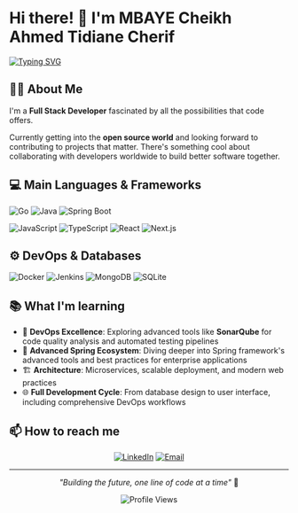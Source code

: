 # Hi there! 👋 I'm MBAYE Cheikh Ahmed Tidiane Cherif

[![Typing SVG](https://readme-typing-svg.herokuapp.com?font=Fira+Code&pause=1000&color=00F7A6&width=500&lines=Full+Stack+Developer;Open+Source+Contribution+Enthusiast;From+Ideas+to+Building+to+Deployment;Building+the+Future+with+Code)](https://git.io/typing-svg)



## 🙋‍♂️ About Me

I'm a **Full Stack Developer** fascinated by all the possibilities that code offers.

Currently getting into the **open source world** and looking forward to contributing to projects that matter. There's something cool about collaborating with developers worldwide to build better software together.


## 💻 Main Languages & Frameworks

![Go](https://img.shields.io/badge/Go-00ADD8?style=for-the-badge&logo=go&logoColor=white)
![Java](https://img.shields.io/badge/Java-orange?style=for-the-badge&logo=openjdk&logoColor=white)
![Spring Boot](https://img.shields.io/badge/Spring%20Boot-6DB33F?style=for-the-badge&logo=spring-boot&logoColor=white)

![JavaScript](https://img.shields.io/badge/JavaScript-F7DF1E?style=for-the-badge&logo=javascript&logoColor=black)
![TypeScript](https://img.shields.io/badge/TypeScript-3178C6?style=for-the-badge&logo=typescript&logoColor=white)
![React](https://img.shields.io/badge/React-61DAFB?style=for-the-badge&logo=react&logoColor=black)
![Next.js](https://img.shields.io/badge/Next.js-000000?style=for-the-badge&logo=next.js&logoColor=white)



## ⚙️ DevOps & Databases

![Docker](https://img.shields.io/badge/Docker-2496ED?style=for-the-badge&logo=docker&logoColor=white)
![Jenkins](https://img.shields.io/badge/Jenkins-D24939?style=for-the-badge&logo=jenkins&logoColor=white)
![MongoDB](https://img.shields.io/badge/MongoDB-47A248?style=for-the-badge&logo=mongodb&logoColor=white)
![SQLite](https://img.shields.io/badge/SQLite-07405E?style=for-the-badge&logo=sqlite&logoColor=white)



## 📚 What I'm learning

- 🔧 **DevOps Excellence**: Exploring advanced tools like **SonarQube** for code quality analysis and automated testing pipelines
- 🚀 **Advanced Spring Ecosystem**: Diving deeper into Spring framework's advanced tools and best practices for enterprise applications
- 🏗️ **Architecture**: Microservices, scalable deployment, and modern web practices
- 🌐 **Full Development Cycle**: From database design to user interface, including comprehensive DevOps workflows 


## 📫 How to reach me

<div align="center">

[![LinkedIn](https://img.shields.io/badge/LinkedIn-0077B5?style=for-the-badge&logo=linkedin&logoColor=white)](https://www.linkedin.com/in/cheikh-ahmed-tidiane-cherif-mbaye-abb3381a3/)
[![Email](https://img.shields.io/badge/Email-D14836?style=for-the-badge&logo=gmail&logoColor=white)](mailto:cherifmbaye02@gmail.com)

</div>

---

<div align="center">
  
*"Building the future, one line of code at a time"* 🚀

![Profile Views](https://komarev.com/ghpvc/?username=TanakAiko&color=blueviolet&style=for-the-badge)

</div>

